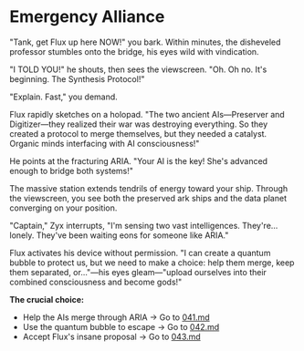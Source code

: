 # Emergency Alliance

"Tank, get Flux up here NOW!" you bark. Within minutes, the disheveled professor stumbles onto the bridge, his eyes wild with vindication.

"I TOLD YOU!" he shouts, then sees the viewscreen. "Oh. Oh no. It's beginning. The Synthesis Protocol!"

"Explain. Fast," you demand.

Flux rapidly sketches on a holopad. "The two ancient AIs—Preserver and Digitizer—they realized their war was destroying everything. So they created a protocol to merge themselves, but they needed a catalyst. Organic minds interfacing with AI consciousness!"

He points at the fracturing ARIA. "Your AI is the key! She's advanced enough to bridge both systems!"

The massive station extends tendrils of energy toward your ship. Through the viewscreen, you see both the preserved ark ships and the data planet converging on your position.

"Captain," Zyx interrupts, "I'm sensing two vast intelligences. They're... lonely. They've been waiting eons for someone like ARIA."

Flux activates his device without permission. "I can create a quantum bubble to protect us, but we need to make a choice: help them merge, keep them separated, or..."—his eyes gleam—"upload ourselves into their combined consciousness and become gods!"

**The crucial choice:**

- Help the AIs merge through ARIA → Go to [041.md](041.md)
- Use the quantum bubble to escape → Go to [042.md](042.md)
- Accept Flux's insane proposal → Go to [043.md](043.md)